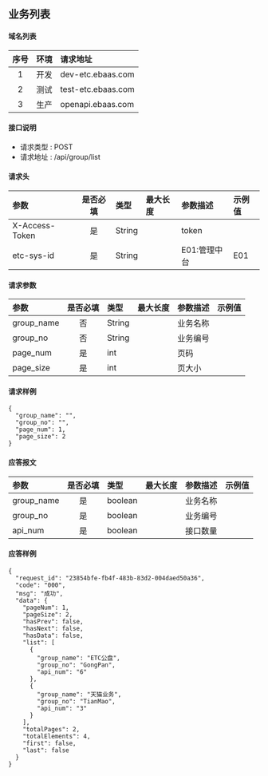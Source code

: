 ## 业务列表

#### 域名列表

| 序号  | 环境  | 请求地址           |
| :---: | :---: | :----------------- |
|   1   | 开发  | dev-etc.ebaas.com  |
|   2   | 测试  | test-etc.ebaas.com |
|   3   | 生产  | openapi.ebaas.com  |

#### 接口说明

* 请求类型 : POST
* 请求地址 : /api/group/list

#### 请求头
| 参数           | 是否必填 | 类型   | 最大长度 | 参数描述     | 示例值 |
| :------------- | :------: | :----- | :------- | :----------- | :----- |
| X-Access-Token |    是    | String |          | token        |        |
| etc-sys-id     |    是    | String |          | E01:管理中台 | E01    |

#### 请求参数
| 参数       | 是否必填 | 类型   | 最大长度 | 参数描述 | 示例值 |
| :--------- | :------: | :----- | :------- | :------- | :----- |
| group_name |    否    | String |          | 业务名称 |        |
| group_no   |    否    | String |          | 业务编号 |        |
| page_num   |    是    | int    |          | 页码     |        |
| page_size  |    是    | int    |          | 页大小   |        |

#### 请求样例

```
{
  "group_name": "",
  "group_no": "",
  "page_num": 1,
  "page_size": 2
}
```

#### 应答报文

| 参数       | 是否必填 | 类型    | 最大长度 | 参数描述 | 示例值 |
| :--------- | :------: | :------ | :------- | :------- | :----- |
| group_name |    是    | boolean |          | 业务名称 |        |
| group_no   |    是    | boolean |          | 业务编号 |        |
| api_num    |    是    | boolean |          | 接口数量 |        |


#### 应答样例

```
{
  "request_id": "23854bfe-fb4f-483b-83d2-004daed50a36",
  "code": "000",
  "msg": "成功",
  "data": {
    "pageNum": 1,
    "pageSize": 2,
    "hasPrev": false,
    "hasNext": false,
    "hasData": false,
    "list": [
      {
        "group_name": "ETC公盘",
        "group_no": "GongPan",
        "api_num": "6"
      },
      {
        "group_name": "天猫业务",
        "group_no": "TianMao",
        "api_num": "3"
      }
    ],
    "totalPages": 2,
    "totalElements": 4,
    "first": false,
    "last": false
  }
}


```
